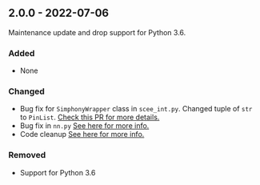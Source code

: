 ## 2.0.0 - 2022-07-06

Maintenance update and drop support for Python 3.6.

### Added
- None

### Changed
- Bug fix for `SimphonyWrapper` class in `scee_int.py`. Changed tuple of `str` to `PinList`. [Check this PR for more details.](https://github.com/BYUCamachoLab/SiPANN/pull/24)
- Bug fix in `nn.py` [See here for more info.](https://github.com/BYUCamachoLab/SiPANN/pull/29)
- Code cleanup [See here for more info.](https://github.com/BYUCamachoLab/SiPANN/pull/27)

### Removed
- Support for Python 3.6

